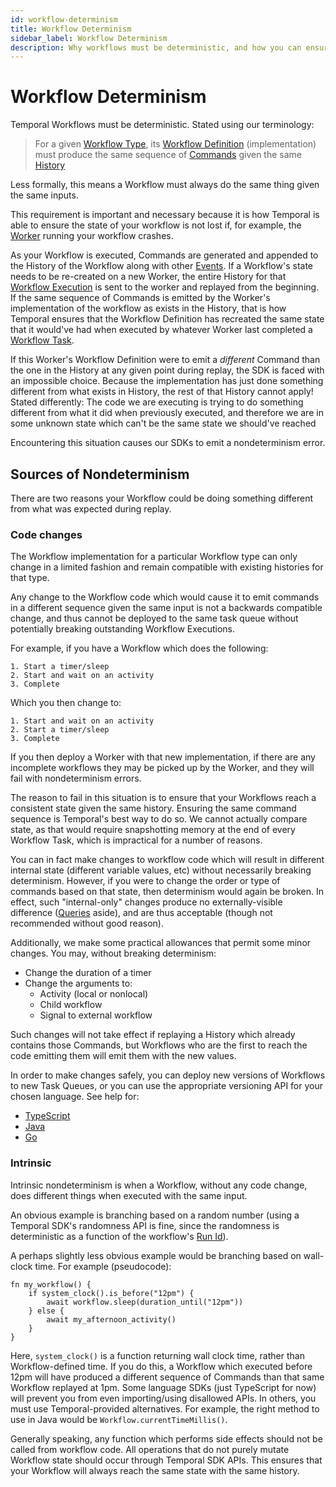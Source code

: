```yaml
---
id: workflow-determinism
title: Workflow Determinism
sidebar_label: Workflow Determinism
description: Why workflows must be deterministic, and how you can ensure they are.
---
```


# Workflow Determinism

Temporal Workflows must be deterministic. Stated using our terminology:

> For a given [Workflow Type](/docs/concepts/what-is-a-workflow-type), its [Workflow Definition](/docs/concepts/what-is-a-workflow-definition)
> (implementation) must produce the same sequence of [Commands](/docs/concepts/what-is-a-command.md) given the same [History](/docs/concepts/what-is-an-event-history.md)

Less formally, this means a Workflow must always do the same thing given the same inputs.

This requirement is important and necessary because it is how Temporal is able to ensure the state
of your workflow is not lost if, for example, the [Worker](/docs/concepts/what-is-a-worker.md) running
your workflow crashes.

As your Workflow is executed, Commands are generated and appended to the History of the Workflow along
with other [Events](/docs/concepts/what-is-an-event.md). If a Workflow's state needs to be re-created
on a new Worker, the entire History for that [Workflow Execution](/docs/concepts/what-is-a-workflow-execution.md)
is sent to the worker and replayed from the beginning. If the same sequence of Commands is emitted
by the Worker's implementation of the workflow as exists in the History, that is how Temporal ensures
that the Workflow Definition has recreated the same state that it would've had when executed by whatever
Worker last completed a [Workflow Task](/docs/concepts/what-is-a-workflow-task.md).

If this Worker's Workflow Definition were to emit a _different_ Command than the one in the History
at any given point during replay, the SDK is faced with an impossible choice. Because the implementation
has just done something different from what exists in History, the rest of that History cannot apply!
Stated differently: The code we are executing is trying to do something different from what it did
when previously executed, and therefore we are in some unknown state which can't be the same state
we should've reached

Encountering this situation causes our SDKs to emit a nondeterminism error.

## Sources of Nondeterminism

There are two reasons your Workflow could be doing something different from what was expected during
replay.

### Code changes

The Workflow implementation for a particular Workflow type can only change in a limited fashion
and remain compatible with existing histories for that type.

Any change to the Workflow code which would cause it to emit commands in a different sequence given
the same input is not a backwards compatible change, and thus cannot be deployed to the same task
queue without potentially breaking outstanding Workflow Executions.

For example, if you have a Workflow which does the following:

```text
1. Start a timer/sleep
2. Start and wait on an activity
3. Complete
```

Which you then change to:

```text
1. Start and wait on an activity
2. Start a timer/sleep
3. Complete
```

If you then deploy a Worker with that new implementation, if there are any incomplete workflows
they may be picked up by the Worker, and they will fail with nondeterminism errors.

The reason to fail in this situation is to ensure that your Workflows reach a consistent state
given the same history. Ensuring the same command sequence is Temporal's best way to do so. We
cannot actually compare state, as that would require snapshotting memory at the end of every Workflow
Task, which is impractical for a number of reasons.

You can in fact make changes to workflow code which will result in different internal state
(different variable values, etc) without necessarily breaking determinism. However, if you were to
change the order or type of commands based on that state, then determinism would again be broken. In
effect, such "internal-only" changes produce no externally-visible difference
([Queries](/docs/concepts/what-is-a-query.md) aside), and are thus acceptable (though not
recommended without good reason).

Additionally, we make some practical allowances that permit some minor changes.
You may, without breaking determinism:

- Change the duration of a timer
- Change the arguments to:
  - Activity (local or nonlocal)
  - Child workflow
  - Signal to external workflow

Such changes will not take effect if replaying a History which already contains those Commands, but
Workflows who are the first to reach the code emitting them will emit them with the new values.

In order to make changes safely, you can deploy new versions of Workflows to new Task Queues, or
you can use the appropriate versioning API for your chosen language. See help for:

- [TypeScript](/docs/typescript/patching.md)
- [Java](/docs/java/versioning.md)
- [Go](/docs/go/versioning.md)

### Intrinsic

Intrinsic nondeterminism is when a Workflow, without any code change, does different things when
executed with the same input.

An obvious example is branching based on a random number (using a Temporal SDK's randomness
API is fine, since the randomness is deterministic as a function of the workflow's [Run Id](/docs/concepts/what-is-a-run-id.md)).

A perhaps slightly less obvious example would be branching based on wall-clock time. For example
(pseudocode):

```text
fn my_workflow() {
    if system_clock().is_before("12pm") {
        await workflow.sleep(duration_until("12pm"))
    } else {
        await my_afternoon_activity()
    }
}
```

Here, `system_clock()` is a function returning wall clock time, rather than Workflow-defined time.
If you do this, a Workflow which executed before 12pm will have produced a different sequence of
Commands than that same Workflow replayed at 1pm. Some language SDKs (just TypeScript for now) will
prevent you from even importing/using disallowed APIs. In others, you must use Temporal-provided
alternatives. For example, the right method to use in Java would be `Workflow.currentTimeMillis()`.

Generally speaking, any function which performs side effects should not be called from workflow code.
All operations that do not purely mutate Workflow state should occur through Temporal SDK APIs. This
ensures that your Workflow will always reach the same state with the same history.
